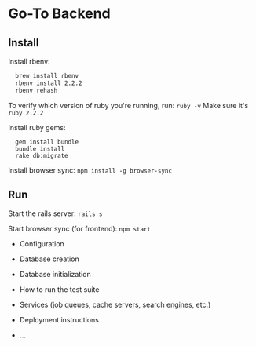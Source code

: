# Go-To Backend

## Install

Install rbenv:
```bash
  brew install rbenv
  rbenv install 2.2.2
  rbenv rehash
```

To verify which version of ruby you're running, run:
`ruby -v`
Make sure it's `ruby 2.2.2`

Install ruby gems:
```
  gem install bundle
  bundle install
  rake db:migrate
```

Install browser sync:
`npm install -g browser-sync`

## Run

Start the rails server:
`rails s`

Start browser sync (for frontend):
`npm start`

* Configuration

* Database creation

* Database initialization

* How to run the test suite

* Services (job queues, cache servers, search engines, etc.)

* Deployment instructions

* ...
